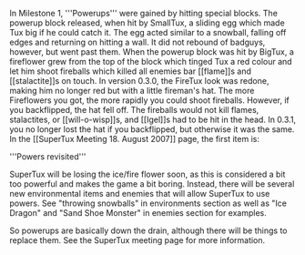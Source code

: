 In Milestone 1, '''Powerups''' were gained by hitting special blocks.
The powerup block released, when hit by SmallTux, a sliding egg which made Tux big if he could catch it.
The egg acted similar to a snowball, falling off edges and returning on hitting a wall. It did not rebound of badguys, however, but went past them.
When the powerup block was hit by BigTux, a fireflower grew from the top of the block which tinged Tux a red colour
and let him shoot fireballs which killed all enemies bar [[flame]]s and [[stalactite]]s on touch.
In version 0.3.0, the FireTux look was redone, making him no longer red but with a little fireman's hat.
The more Fireflowers you got, the more rapidly you could shoot fireballs. However, if you backflipped, the hat fell off.
The fireballs would not kill flames, stalactites, or [[will-o-wisp]]s, and [[Igel]]s had to be hit in the head.
In 0.3.1, you no longer lost the hat if you backflipped, but otherwise it was the same.
In the [[SuperTux Meeting 18. August 2007]] page, the first item is:

'''Powers revisited''' 

SuperTux will be losing the ice/fire flower soon, as this is considered a bit too powerful and makes the game a bit boring. Instead, there will be several new environmental items and enemies that will allow SuperTux to use powers. See "throwing snowballs" in environments section as well as "Ice Dragon" and "Sand Shoe Monster" in enemies section for examples. 

So powerups are basically down the drain, although there will be things to replace them.
See the SuperTux meeting page for more information.
